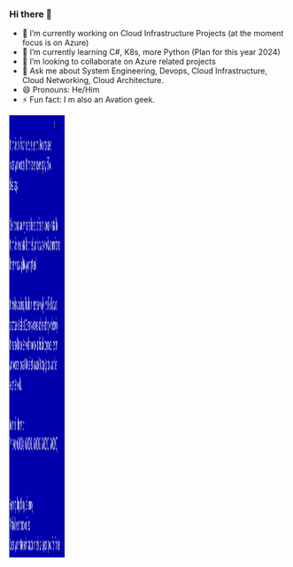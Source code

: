 ### Hi there 👋

- 🔭 I’m currently working on Cloud Infrastructure Projects (at the moment focus is on Azure)
- 🌱 I’m currently learning C#, K8s, more Python (Plan for this year 2024)
- 👯 I’m looking to collaborate on Azure related projects
- 💬 Ask me about System Engineering, Devops, Cloud Infrastructure, Cloud Networking, Cloud Architecture. 
- 😄 Pronouns: He/Him
- ⚡ Fun fact: I m also an Avation geek. 

<img src="giphy.gif" alt="Giphy" width="100" height="800" />

